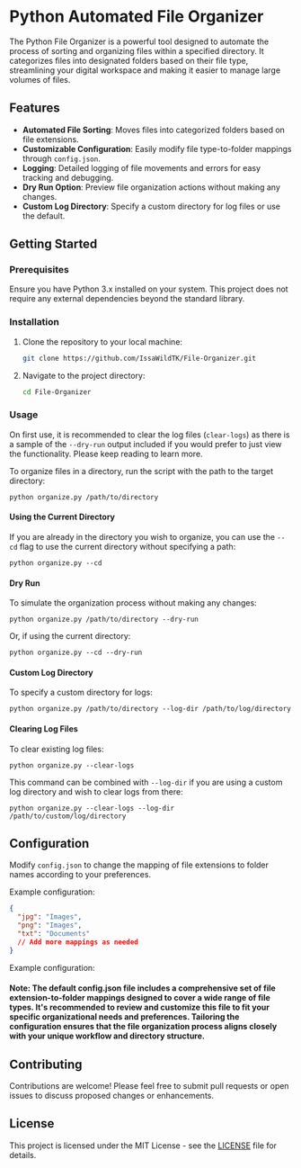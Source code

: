 # Python Automated File Organizer

The Python File Organizer is a powerful tool designed to automate the process of sorting and organizing files within a specified directory. It categorizes files into designated folders based on their file type, streamlining your digital workspace and making it easier to manage large volumes of files.

## Features

- **Automated File Sorting**: Moves files into categorized folders based on file extensions.
- **Customizable Configuration**: Easily modify file type-to-folder mappings through `config.json`.
- **Logging**: Detailed logging of file movements and errors for easy tracking and debugging.
- **Dry Run Option**: Preview file organization actions without making any changes.
- **Custom Log Directory**: Specify a custom directory for log files or use the default.

## Getting Started

### Prerequisites

Ensure you have Python 3.x installed on your system. This project does not require any external dependencies beyond the standard library.

### Installation

1. Clone the repository to your local machine:
    
    ```bash
    git clone https://github.com/IssaWildTK/File-Organizer.git
    ```
2. Navigate to the project directory:
    
    ```bash
    cd File-Organizer
    ```

### Usage

On first use, it is recommended to clear the log files (`clear-logs`) as there is a sample of the `--dry-run` output included if you would prefer to just view the functionality.  Please keep reading to learn more.

To organize files in a directory, run the script with the path to the target directory:
    
    
    python organize.py /path/to/directory
    

#### Using the Current Directory

If you are already in the directory you wish to organize, you can use the `--cd` flag to use the current directory without specifying a path:
    
    
    python organize.py --cd
    

#### Dry Run

To simulate the organization process without making any changes:
    
    
    python organize.py /path/to/directory --dry-run
    
    
Or, if using the current directory:
    
    
    python organize.py --cd --dry-run
    

#### Custom Log Directory

To specify a custom directory for logs:
    
    
    python organize.py /path/to/directory --log-dir /path/to/log/directory
    

#### Clearing Log Files

To clear existing log files:
    
    
    python organize.py --clear-logs
    

This command can be combined with `--log-dir` if you are using a custom log directory and wish to clear logs from there:

    
    python organize.py --clear-logs --log-dir /path/to/custom/log/directory
    

## Configuration

Modify `config.json` to change the mapping of file extensions to folder names according to your preferences.

Example configuration:
```json
{
  "jpg": "Images",
  "png": "Images",
  "txt": "Documents"
  // Add more mappings as needed
}
```

Example configuration:

#### Note: The default config.json file includes a comprehensive set of file extension-to-folder mappings designed to cover a wide range of file types. It's recommended to review and customize this file to fit your specific organizational needs and preferences. Tailoring the configuration ensures that the file organization process aligns closely with your unique workflow and directory structure.

## Contributing

Contributions are welcome! Please feel free to submit pull requests or open issues to discuss proposed changes or enhancements.

## License

This project is licensed under the MIT License - see the [LICENSE](LICENSE) file for details.
